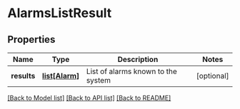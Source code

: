 # AlarmsListResult

## Properties
Name | Type | Description | Notes
------------ | ------------- | ------------- | -------------
**results** | [**list[Alarm]**](Alarm.md) | List of alarms known to the system | [optional] 

[[Back to Model list]](../README.md#documentation-for-models) [[Back to API list]](../README.md#documentation-for-api-endpoints) [[Back to README]](../README.md)

